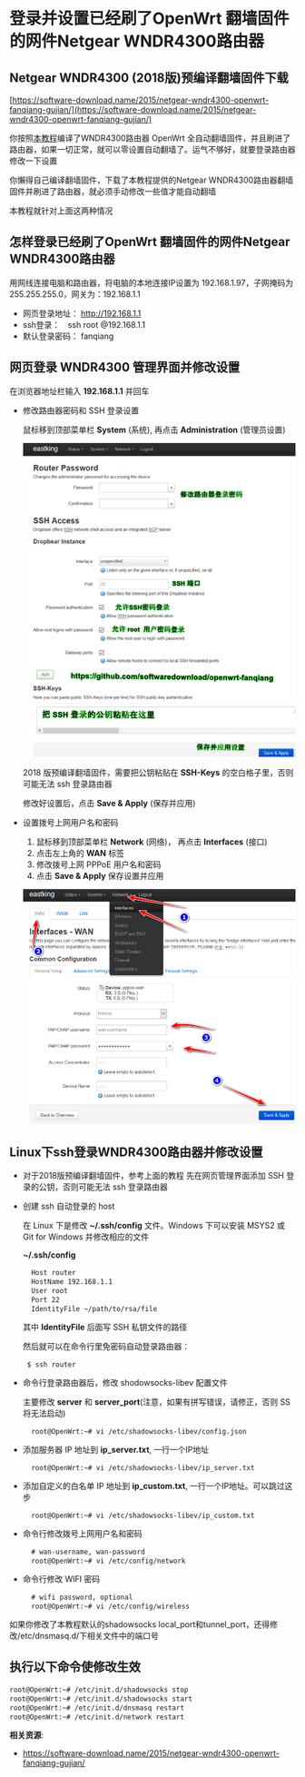 登录并设置已经刷了OpenWrt 翻墙固件的网件Netgear WNDR4300路由器
===================================================

Netgear WNDR4300 (2018版)预编译翻墙固件下载
--------

[https://software-download.name/2015/netgear-wndr4300-openwrt-fanqiang-gujian/](https://software-download.name/2015/netgear-wndr4300-openwrt-fanqiang-gujian/)

你按照[本教程](https://github.com/softwaredownload/openwrt-fanqiang)编译了WNDR4300路由器 OpenWrt 全自动翻墙固件，并且刷进了路由器，如果一切正常，就可以零设置自动翻墙了。运气不够好，就要登录路由器修改一下设置

你懶得自己编译翻墙固件，下载了本教程提供的Netgear WNDR4300路由器翻墙固件并刷进了路由器，就必须手动修改一些值才能自动翻墙

本教程就针对上面这两种情况

怎样登录已经刷了OpenWrt 翻墙固件的网件Netgear WNDR4300路由器
--------

用网线连接电脑和路由器，将电脑的本地连接IP设置为 192.168.1.97，子网掩码为 255.255.255.0，网关为：192.168.1.1

- 网页登录地址： http://192.168.1.1
- ssh登录：　ssh root @192.168.1.1
- 默认登录密码： fanqiang

网页登录 WNDR4300 管理界面并修改设置
------

在浏览器地址栏输入 **192.168.1.1** 并回车

- 修改路由器密码和 SSH 登录设置

    鼠标移到顶部菜单栏 **System** (系统), 再点击 **Administration** (管理员设置)

    ![网页界面修改OpenWrt路由器登录密码和SSH 登录设置](images/5.openwrt-change-root-password-and-ssh-config.png)

    2018 版预编译翻墙固件，需要把公钥粘贴在 **SSH-Keys** 的空白格子里，否则可能无法 ssh 登录路由器

    修改好设置后，点击 **Save & Apply** (保存并应用)

- 设置拨号上网用户名和密码

    1. 鼠标移到顶部菜单栏 **Network** (网络)， 再点击 **Interfaces** (接口)
    2. 点击左上角的 **WAN** 标签
    3. 修改拨号上网 PPPoE 用户名和密码
    4. 点击 **Save & Apply** 保存设置并应用

    ![网页界面设置OpenWrt路由器 PPPoE拨号上网用户名和密码](images/5.openwrt-set-pppoe-pap-chap-username-passoword.png)


Linux下ssh登录WNDR4300路由器并修改设置
--------

- 对于2018版预编译翻墙固件，参考上面的教程 先在网页管理界面添加 SSH 登录的公钥，否则可能无法 ssh 登录路由器

- 创建 ssh 自动登录的 host

    在 Linux 下是修改 **~/.ssh/config** 文件。Windows 下可以安装 MSYS2 或 Git for Windows 并修改相应的文件

    **~/.ssh/config**

        Host router
        HostName 192.168.1.1
        User root
        Port 22
        IdentityFile ~/path/to/rsa/file

    其中 **IdentityFile** 后面写 SSH 私钥文件的路径

    然后就可以在命令行里免密码自动登录路由器：

       $ ssh router

- 命令行登录路由器后，修改 shodowsocks-libev 配置文件

    主要修改 **server** 和 **server_port**(注意，如果有拼写错误，请修正，否则 SS 将无法启动)
    
        root@OpenWrt:~# vi /etc/shadowsocks-libev/config.json

- 添加服务器 IP 地址到 **ip_server.txt**, 一行一个IP地址

        root@OpenWrt:~# vi /etc/shadowsocks-libev/ip_server.txt

- 添加自定义的白名单 IP 地址到 **ip_custom.txt**, 一行一个IP地址。可以跳过这步

        root@OpenWrt:~# vi /etc/shadowsocks-libev/ip_custom.txt

- 命令行修改拨号上网用户名和密码

        # wan-username, wan-password
        root@OpenWrt:~# vi /etc/config/network

- 命令行修改 WIFI 密码

        # wifi password, optional
        root@OpenWrt:~# vi /etc/config/wireless

如果你修改了本教程默认的shadowsocks local_port和tunnel_port，还得修改/etc/dnsmasq.d/下相关文件中的端口号

执行以下命令使修改生效
--------

    root@OpenWrt:~# /etc/init.d/shadowsocks stop
    root@OpenWrt:~# /etc/init.d/shadowsocks start
    root@OpenWrt:~# /etc/init.d/dnsmasq restart
    root@OpenWrt:~# /etc/init.d/network restart

**相关资源**:

- <https://software-download.name/2015/netgear-wndr4300-openwrt-fanqiang-gujian/>